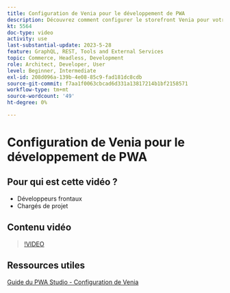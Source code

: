 ```yaml
---
title: Configuration de Venia pour le développement de PWA
description: Découvrez comment configurer le storefront Venia pour votre projet de développement de PWA.
kt: 5564
doc-type: video
activity: use
last-substantial-update: 2023-5-28
feature: GraphQL, REST, Tools and External Services
topic: Commerce, Headless, Development
role: Architect, Developer, User
level: Beginner, Intermediate
exl-id: 208d096a-139b-4e08-85c9-fad181dc8cdb
source-git-commit: f7aa1f0063cbcad6d331a13817214b1bf2158571
workflow-type: tm+mt
source-wordcount: '49'
ht-degree: 0%

---
```


# Configuration de Venia pour le développement de PWA

## Pour qui est cette vidéo ?

- Développeurs frontaux
- Chargés de projet

## Contenu vidéo

>[!VIDEO](https://video.tv.adobe.com/v/35785?quality=12&learn=on)

## Ressources utiles

[Guide du PWA Studio - Configuration de Venia](https://developer.adobe.com/commerce/pwa-studio/tutorials/setup-storefront/)
